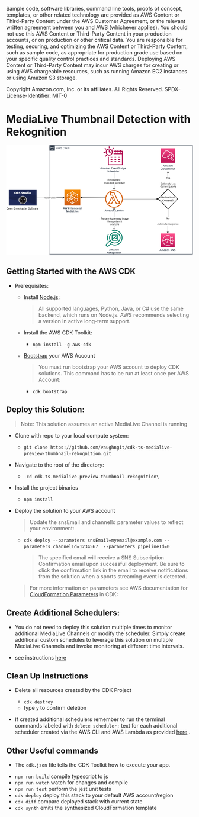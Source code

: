 Sample code, software libraries, command line tools, proofs of concept, templates, 
or other related technology are provided as AWS Content or Third-Party Content under 
the AWS Customer Agreement, or the relevant written agreement between you and AWS (whichever applies). 
You should not use this AWS Content or Third-Party Content in your production accounts, 
or on production or other critical data. You are responsible for testing, securing, and 
optimizing the AWS Content or Third-Party Content, such as sample code, as appropriate for 
production grade use based on your specific quality control practices and standards. 
Deploying AWS Content or Third-Party Content may incur AWS charges for creating or 
using AWS chargeable resources, such as running Amazon EC2 instances or using Amazon S3 storage.

Copyright Amazon.com, Inc. or its affiliates. All Rights Reserved.
SPDX-License-Identifier: MIT-0

# MediaLive Thumbnail Detection with Rekognition 

![Multi-Tenant Application Architecture](docs/mediaLiveThumbnailRekognition.drawio.png)

## Getting Started with the AWS CDK
- Prerequisites: 
    - Install [Node.js](https://nodejs.org/en/download): 
      > All supported languages, Python, Java, or C# use the same backend, which runs on Node.js. AWS recommends selecting a version in active long-term support. 

    - Install the AWS CDK Toolkit:  
      - `npm install -g aws-cdk`

    - [Bootstrap](https://docs.aws.amazon.com/cdk/v2/guide/bootstrapping.html) your AWS Account
      > You must run bootstrap your AWS account to deploy CDK solutions. This command has to be run at least once per AWS Account:

      - `cdk bootstrap `


## Deploy this Solution:  
  > Note: This solution assumes an active MediaLive Channel is running 

  - Clone with repo to your local compute system: 
    - `git clone https://github.com/vaughngit/cdk-ts-medialive-preview-thumbnail-rekognition.git`

  - Navigate to the root of the directory:
    - ` cd cdk-ts-medialive-preview-thumbnail-rekognition\`

  - Install the project binaries
    - `npm install`

  - Deploy the solution to your AWS account
    > Update the snsEmail and channelId parameter values to reflect your environment: 
  
    - ` cdk deploy --parameters snsEmail=myemail@example.com --parameters channelId=1234567  --parameters pipelineId=0 `
      > The specified email will receive a SNS Subscription Confirmation email upon successful deployment. Be sure to click the confirmation link in the email to receive notifications from the solution when a sports streaming event is detected. 

    > For more information on parameters see AWS documentation for [CloudFormation Parameters](https://docs.aws.amazon.com/cdk/v2/guide/parameters.html#parameters_use) in CDK: 


## Create Additional Schedulers:
  - You do not need to deploy this solution multiple times to monitor additional MediaLive Channels or modify the scheduler. Simply create additional custom schedules to leverage this solution on multiple MediaLive Channels and invoke monitoring at different time intervals. 
  
  - see instructions [here](./docs/Notes.md)


## Clean Up Instructions

  - Delete all resources created by the CDK Project
    - `cdk destroy `
    - type `y` to confirm deletion

  - If created additional schedulers remember to run the terminal commands labeled with `delete scheduler:` text for each additional scheduler created via the AWS CLI and AWS Lambda as provided [here](./docs/Notes.md) . 

## Other Useful commands

- The `cdk.json` file tells the CDK Toolkit how to execute your app.

* `npm run build`   compile typescript to js
* `npm run watch`   watch for changes and compile
* `npm run test`    perform the jest unit tests
* `cdk deploy`      deploy this stack to your default AWS account/region
* `cdk diff`        compare deployed stack with current state
* `cdk synth`       emits the synthesized CloudFormation template